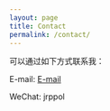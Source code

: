 ```yaml
---
layout: page
title: Contact
permalink: /contact/
---
```

可以通过如下方式联系我：

E-mail:  [E-mail](jinboom@foxmail.com)  

WeChat:  jrppol

